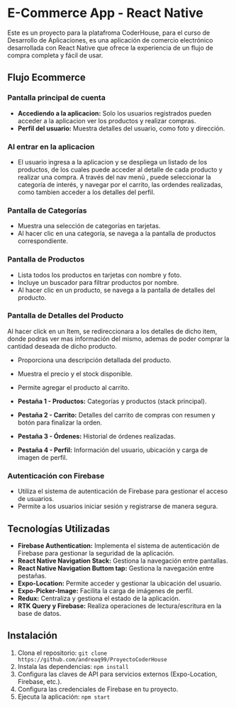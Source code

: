 # E-Commerce App - React Native

Este es un proyecto para la platafroma CoderHouse, para el curso de Desarrollo de Aplicaciones, es una aplicación de comercio electrónico desarrollada con React Native que ofrece la experiencia de un flujo de compra completa y fácil de usar.

## Flujo Ecommerce

### Pantalla principal de cuenta

- **Accediendo a la aplicacion:** Solo los usuarios registrados pueden acceder a la aplicacion ver los productos y realizar compras.
- **Perfil del usuario:** Muestra detalles del usuario, como foto y dirección.

### Al entrar en la aplicacion 

- El usuario ingresa a la aplicacion y se despliega un listado de los productos, de los cuales puede acceder al detalle de cada producto y realizar una compra. A través del nav menú , puede seleccionar la categoría de interés, y navegar por el carrito, las ordendes realizadas, como tambien acceder a los detalles del perfil.

### Pantalla de Categorías

- Muestra una selección de categorías en tarjetas.
- Al hacer clic en una categoría, se navega a la pantalla de productos correspondiente.

### Pantalla de Productos

- Lista todos los productos en tarjetas con nombre y foto.
- Incluye un buscador para filtrar productos por nombre.
- Al hacer clic en un producto, se navega a la pantalla de detalles del producto.

### Pantalla de Detalles del Producto

  Al hacer click en un Item, se redireccionara a los detalles de dicho item, donde podras ver mas información del mismo, ademas de poder comprar la cantidad deseada de dicho producto.
- Proporciona una descripción detallada del producto.
- Muestra el precio y el stock disponible.
- Permite agregar el producto al carrito.

- **Pestaña 1 - Productos:** Categorías y productos (stack principal).
- **Pestaña 2 - Carrito:** Detalles del carrito de compras con resumen y botón para finalizar la orden.
- **Pestaña 3 - Órdenes:** Historial de órdenes realizadas.
- **Pestaña 4 - Perfil:** Información del usuario, ubicación y carga de imagen de perfil.

### Autenticación con Firebase

- Utiliza el sistema de autenticación de Firebase para gestionar el acceso de usuarios.
- Permite a los usuarios iniciar sesión y registrarse de manera segura.


## Tecnologías Utilizadas

- **Firebase Authentication:** Implementa el sistema de autenticación de Firebase para gestionar la seguridad de la aplicación.
- **React Native Navigation Stack:** Gestiona la navegación entre pantallas.
- **React Native Navigation Buttom tap:** Gestiona la navegación entre pestañas.
- **Expo-Location:** Permite acceder y gestionar la ubicación del usuario.
- **Expo-Picker-Image:** Facilita la carga de imágenes de perfil.
- **Redux:** Centraliza y gestiona el estado de la aplicación.
- **RTK Query y Firebase:** Realiza operaciones de lectura/escritura en la base de datos.

## Instalación

1. Clona el repositorio: `git clone https://github.com/andreaq99/ProyectoCoderHouse`
2. Instala las dependencias: `npm install`
3. Configura las claves de API para servicios externos (Expo-Location, Firebase, etc.).
4. Configura las credenciales de Firebase en tu proyecto.
5. Ejecuta la aplicación: `npm start`

